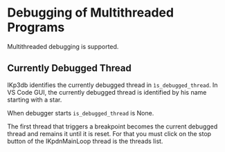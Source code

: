 # Debugging of Multithreaded Programs

Multithreaded debugging is supported.

## Currently Debugged Thread

IKp3db identifies the currently debugged thread in `ìs_debugged_thread`.
In VS Code GUI, the currently debugged thread is identified by his name starting 
with a star.

When debugger starts `is_debugged_thread` is None.

The first thread that triggers a breakpoint becomes the current debugged thread and 
remains it until it is reset. 
For that you must click on the stop button of the IKpdnMainLoop thread is the threads list.





